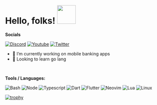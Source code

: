 # Hello, folks! <img src="https://media1.giphy.com/media/iIifSQSQUKteo/giphy.gif?cid=ecf05e47gvk1m9nqywsqkve8reth8abjjs1r6rq2dnh81v74&rid=giphy.gif&ct=s" width="60px">




**Socials**

[![Discord](https://img.shields.io/badge/-Discord-05122A?style=flat&logo=discord&logoColor=5865F2)](https://discordapp.com/users/273905071245230091)
[![Youtube](https://img.shields.io/badge/Youtube-05122A?style=flat&logo=youtube&logoColor=FF0000)](https://www.youtube.com/channel/UCJEx2ngoswecTEjb85h9zZw)
[![Twitter](https://img.shields.io/badge/Twitter-05122A?style=flat&logo=twitter&logoColor=1DA1F2)](https://twitter.com/xnoksx)

- 🔭 I’m currently working on mobile banking apps                    
- 🌱 Looking to learn go lang
  

&#x200B;

**Tools / Languages:**

![Bash](https://img.shields.io/badge/-Bash-05122A?style=flat&logo=gnu-bash&logoColor=4EAA25)
![Node](https://img.shields.io/badge/-Node-05122A?style=flat&logo=nodedotjs&logoColor=#339933)
![Typescript](https://img.shields.io/badge/-Typescript-05122A?style=flat&logo=typescript&logoColor=#3178C6)
![Dart](https://img.shields.io/badge/-Dart-05122A?style=flat&logo=dart&logoColor=0175C2)
![Flutter](https://img.shields.io/badge/-Flutter-05122A?style=flat&logo=flutter&logoColor=#02569B)
![Neovim](https://img.shields.io/badge/-Neovim-05122A?style=flat&logo=neovim&logoColor=57A143)
![Lua](https://img.shields.io/badge/-Lua-05122A?style=flat&logo=lua&logoColor=0000f2)
![Linux](https://img.shields.io/badge/-Linux-05122A?style=flat&logo=linux&logoColor=dfb914)



[![trophy](https://github-profile-trophy.vercel.app/?username=n0ks&theme=onedark)](https://github.com/ryo-ma/github-profile-trophy)

